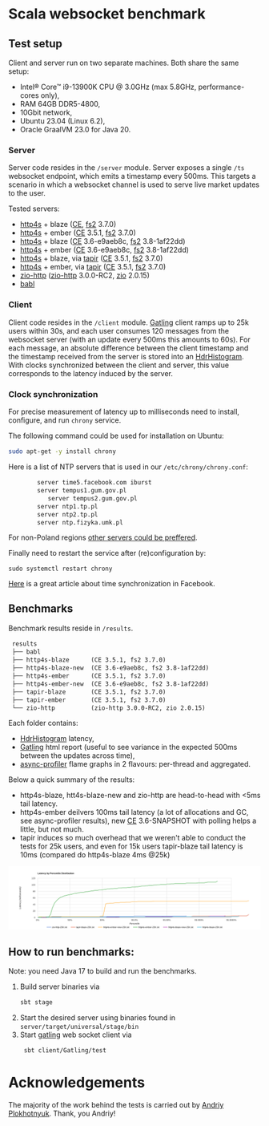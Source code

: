 # Scala websocket benchmark

## Test setup

Client and server run on two separate machines. Both share the same setup: 
 - Intel® Core™ i9-13900K CPU @ 3.0GHz (max 5.8GHz, performance-cores only), 
 - RAM 64GB DDR5-4800,
 - 10Gbit network,
 - Ubuntu 23.04 (Linux 6.2), 
 - Oracle GraalVM 23.0 for Java 20.

### Server

Server code resides in the `/server` module. Server exposes a single `/ts` websocket endpoint, which emits a timestamp every 500ms.
This targets a scenario in which a websocket channel is used to serve live market updates to the user.  

Tested servers:
 - [http4s] + blaze ([CE], [fs2] 3.7.0)
 - [http4s] + ember ([CE] 3.5.1, [fs2] 3.7.0)
 - [http4s] + blaze ([CE] 3.6-e9aeb8c, [fs2] 3.8-1af22dd)
 - [http4s] + ember ([CE] 3.6-e9aeb8c, [fs2] 3.8-1af22dd)
 - [http4s] + blaze, via [tapir] ([CE] 3.5.1, [fs2] 3.7.0) 
 - [http4s] + ember, via [tapir] ([CE] 3.5.1, [fs2] 3.7.0)
 - [zio-http] ([zio-http] 3.0.0-RC2, [zio] 2.0.15)
 - [babl]

### Client 

Client code resides in the `/client` module. [Gatling] client ramps up to 25k users within 30s, 
and each user consumes 120 messages from the websocket server (with an update every 500ms this amounts to 60s). 
For each message, an absolute difference between the client timestamp and the timestamp received from the server
is stored into an [HdrHistogram]. With clocks synchronized between the client and server, this value corresponds
to the latency induced by the server.

### Clock synchronization

For precise measurement of latency up to milliseconds need to install, configure, and run `chrony` service.

The following command could be used for installation on Ubuntu:
```sh
sudo apt-get -y install chrony
```

Here is a list of NTP servers that is used in our `/etc/chrony/chrony.conf`:
```
        server time5.facebook.com iburst
       	server tempus1.gum.gov.pl
	       server tempus2.gum.gov.pl
        server ntp1.tp.pl
        server ntp2.tp.pl 
        server ntp.fizyka.umk.pl
```

For non-Poland regions [other servers could be preffered](https://gist.github.com/mutin-sa/eea1c396b1e610a2da1e5550d94b0453).

Finally need to restart the service after (re)configuration by:
```
sudo systemctl restart chrony
```

[Here](https://engineering.fb.com/2020/03/18/production-engineering/ntp-service/) is a great article about time synchronization in Facebook.

## Benchmarks

Benchmark results reside in `/results`. 
```
 results
 ├── babl
 ├── http4s-blaze      (CE 3.5.1, fs2 3.7.0)
 ├── http4s-blaze-new  (CE 3.6-e9aeb8c, fs2 3.8-1af22dd)
 ├── http4s-ember      (CE 3.5.1, fs2 3.7.0)
 ├── http4s-ember-new  (CE 3.6-e9aeb8c, fs2 3.8-1af22dd)
 ├── tapir-blaze       (CE 3.5.1, fs2 3.7.0)
 ├── tapir-ember       (CE 3.5.1, fs2 3.7.0)
 └── zio-http          (zio-http 3.0.0-RC2, zio 2.0.15)
```

Each folder contains:
  - [HdrHistogram] latency,
  - [Gatling] html report (useful to see variance in the expected 500ms between the updates across time),
  - [async-profiler] flame graphs in 2 flavours: per-thread and aggregated.

Below a quick summary of the results: 
  - http4s-blaze, htt4s-blaze-new and zio-http are head-to-head with <5ms tail latency. 
  - http4s-ember deilvers 100ms tail latency (a lot of allocations and GC, see async-profiler results),
    new [CE] 3.6-SNAPSHOT with polling helps a little, but not much.
  - tapir induces so much overhead that we weren't able to conduct the tests for 25k users, and even for 15k users 
    tapir-blaze tail latency is 10ms (compared do http4s-blaze 4ms @25k) 

![web-server-benchmark-25k](results/web-server-benchmark-25k.png)

## How to run benchmarks:

Note: you need Java 17 to build and run the benchmarks. 

1. Build server binaries via 
   ```bash
   sbt stage
   ```
2. Start the desired server using binaries found in `server/target/universal/stage/bin`
3. Start [gatling] web socket client via
   ```bash
    sbt client/Gatling/test
   ```
# Acknowledgements

The majority of the work behind the tests is carried out by [Andriy Plokhotnyuk](https://github.com/plokhotnyuk).
Thank, you Andriy!

[tapir]: https://github.com/softwaremill/tapir
[gatling]: https://github.com/gatling/gatling
[babl]: https://github.com/babl-ws/babl
[http4s]: https://github.com/http4s/http4s
[zio-http]: https://github.com/zio/zio-http
[zio]: https://github.com/zio/zio
[CE]: https://github.com/typelevel/cats-effect
[fs2]: https://github.com/typelevel/fs2
[HdrHistogram]: https://github.com/HdrHistogram/HdrHistogram
[async-profiler]: https://github.com/async-profiler/async-profiler
